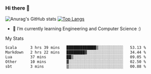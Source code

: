 ### Hi there 👋

![Anurag's GitHub stats](https://github-readme-stats.vercel.app/api?username=MatteoIorio11&show_icons=true&theme=dark) 
[![Top Langs](https://github-readme-stats.vercel.app/api/top-langs/?username=MatteoIorio11&theme=dark)](https://github.com/MatteoIorio11/github-readme-stats)

- 🌱 I’m currently learning Engineering and Computer Science :)

<!--
**MatteoIorio11/MatteoIorio11** is a ✨ _special_ ✨ repository because its `README.md` (this file) appears on your GitHub profile.

Here are some ideas to get you started:

- 🔭 I’m currently working on ...
- 🌱 I’m currently learning ...
- 👯 I’m looking to collaborate on ...
- 🤔 I’m looking for help with ...
- 💬 Ask me about ...
- 📫 How to reach me: ...
- 😄 Pronouns: ...
- ⚡ Fun fact: ...
-->
My Stats
<!--START_SECTION:waka-->

```txt
Scala      3 hrs 39 mins   █████████████▒░░░░░░░░░░░   53.13 %
Markdown   2 hrs 22 mins   ████████▓░░░░░░░░░░░░░░░░   34.44 %
Lua        37 mins         ██▒░░░░░░░░░░░░░░░░░░░░░░   09.05 %
Other      10 mins         ▓░░░░░░░░░░░░░░░░░░░░░░░░   02.50 %
sbt        3 mins          ▒░░░░░░░░░░░░░░░░░░░░░░░░   00.88 %
```

<!--END_SECTION:waka-->

